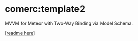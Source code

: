 comerc:template2
================

MVVM for Meteor with Two-Way Binding via Model Schema.

[[readme here](https://github.com/comerc/meteor-template2)]
